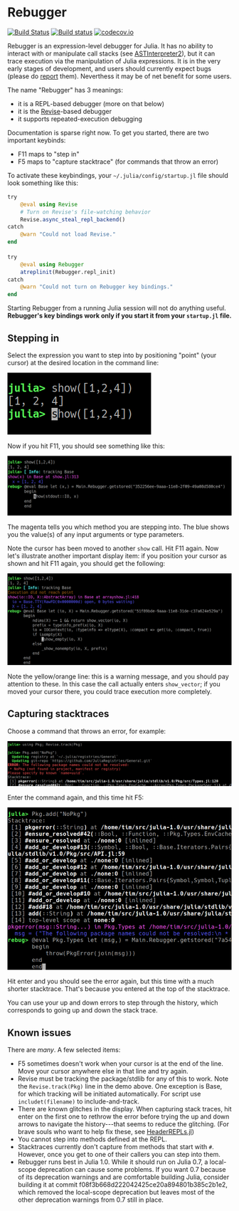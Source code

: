 # Rebugger

[![Build Status](https://travis-ci.org/timholy/Rebugger.jl.svg?branch=master)](https://travis-ci.org/timholy/Rebugger.jl)
[![Build status](https://ci.appveyor.com/api/projects/status/e1xnsj4e5q9308y6/branch/master?svg=true)](https://ci.appveyor.com/project/timholy/Rebugger-jl/branch/master)
[![codecov.io](http://codecov.io/github/timholy/Rebugger.jl/coverage.svg?branch=master)](http://codecov.io/github/timholy/Rebugger.jl?branch=master)

Rebugger is an expression-level debugger for Julia.
It has no ability to interact with or manipulate call stacks (see [ASTInterpreter2](https://github.com/Keno/ASTInterpreter2.jl)),
but it can trace execution via the manipulation of Julia expressions.
It is in the very early stages of development, and users should currently expect bugs (please do [report](https://github.com/timholy/Rebugger.jl/issues) them).
Neverthess it may be of net benefit for some users.

The name "Rebugger" has 3 meanings:

- it is a REPL-based debugger (more on that below)
- it is the [Revise](https://github.com/timholy/Revise.jl)-based debugger
- it supports repeated-execution debugging

Documentation is sparse right now. To get you started, there are two important keybinds:

- F11 maps to "step in"
- F5 maps to "capture stacktrace" (for commands that throw an error)

To activate these keybindings, your `~/.julia/config/startup.jl` file should look something like this:

```julia
try
    @eval using Revise
    # Turn on Revise's file-watching behavior
    Revise.async_steal_repl_backend()
catch
    @warn "Could not load Revise."
end

try
    @eval using Rebugger
    atreplinit(Rebugger.repl_init)
catch
    @warn "Could not turn on Rebugger key bindings."
end
```

Starting Rebugger from a running Julia session will not do anything useful.
**Rebugger's key bindings work only if you start it from your `startup.jl` file.**

## Stepping in

Select the expression you want to step into by positioning "point" (your cursor)
at the desired location in the command line:

![stepin1](images/stepin1.png)

Now if you hit F11, you should see something like this:

![stepin2](images/stepin2.png)

The magenta tells you which method you are stepping into.
The blue shows you the value(s) of any input arguments or type parameters.

Note the cursor has been moved to another `show` call. Hit F11 again.
Now let's illustrate another important display item: if you position your cursor
as shown and hit F11 again, you should get the following:

![stepin3](images/stepin3.png)

Note the yellow/orange line: this is a warning message, and you should pay attention to these.
In this case the call actually enters `show_vector`; if you moved your cursor there,
you could trace execution more completely.

## Capturing stacktraces

Choose a command that throws an error, for example:

![stacktrace1](images/capture_stacktrace1.png)

Enter the command again, and this time hit F5:

![stacktrace2](images/capture_stacktrace2.png)

Hit enter and you should see the error again, but this time with a much shorter
stacktrace.
That's because you entered at the top of the stacktrace.

You can use your up and down errors to step through the history, which corresponds
to going up and down the stack trace.

## Known issues

There are *many*. A few selected items:

- F5 sometimes doesn't work when your cursor is at the end of the line.
  Move your cursor anywhere else in that line and try again.
- Revise must be tracking the package/stdlib for any of this to work.
  Note the `Revise.track(Pkg)` line in the demo above.
  One exception is Base, for which tracking will be initiated automatically.
  For script use `includet(filename)` to include-and-track.
- There are known glitches in the display. When capturing stack traces, hit
  enter on the first one to rethrow the error before trying the up and down arrows
  to navigate the history---that seems to reduce the glitching.
  (For brave souls who want to help fix these,
  see [HeaderREPLs.jl](https://github.com/timholy/HeaderREPLs.jl))
- You cannot step into methods defined at the REPL.
- Stacktraces currently don't capture from methods that start with `#`.
  However, once you get to one of their callers you can step into them.
- Rebugger runs best in Julia 1.0. While it should run on Julia 0.7,
  a local-scope deprecation can cause some
  problems. If you want 0.7 because of its deprecation warnings and are comfortable
  building Julia, consider building it at commit
  f08f3b668d222042425ce20a894801b385c2b1e2, which removed the local-scope deprecation
  but leaves most of the other deprecation warnings from 0.7 still in place.
